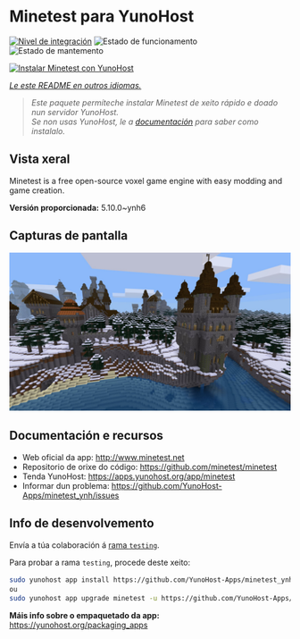 <!--
NOTA: Este README foi creado automáticamente por <https://github.com/YunoHost/apps/tree/master/tools/readme_generator>
NON debe editarse manualmente.
-->

# Minetest para YunoHost

[![Nivel de integración](https://apps.yunohost.org/badge/integration/minetest)](https://ci-apps.yunohost.org/ci/apps/minetest/)
![Estado de funcionamento](https://apps.yunohost.org/badge/state/minetest)
![Estado de mantemento](https://apps.yunohost.org/badge/maintained/minetest)

[![Instalar Minetest con YunoHost](https://install-app.yunohost.org/install-with-yunohost.svg)](https://install-app.yunohost.org/?app=minetest)

*[Le este README en outros idiomas.](./ALL_README.md)*

> *Este paquete permíteche instalar Minetest de xeito rápido e doado nun servidor YunoHost.*  
> *Se non usas YunoHost, le a [documentación](https://yunohost.org/install) para saber como instalalo.*

## Vista xeral

Minetest is a free open-source voxel game engine with easy modding and game creation.


**Versión proporcionada:** 5.10.0~ynh6

## Capturas de pantalla

![Captura de pantalla de Minetest](./doc/screenshots/screenshot.jpg)

## Documentación e recursos

- Web oficial da app: <http://www.minetest.net>
- Repositorio de orixe do código: <https://github.com/minetest/minetest>
- Tenda YunoHost: <https://apps.yunohost.org/app/minetest>
- Informar dun problema: <https://github.com/YunoHost-Apps/minetest_ynh/issues>

## Info de desenvolvemento

Envía a túa colaboración á [rama `testing`](https://github.com/YunoHost-Apps/minetest_ynh/tree/testing).

Para probar a rama `testing`, procede deste xeito:

```bash
sudo yunohost app install https://github.com/YunoHost-Apps/minetest_ynh/tree/testing --debug
ou
sudo yunohost app upgrade minetest -u https://github.com/YunoHost-Apps/minetest_ynh/tree/testing --debug
```

**Máis info sobre o empaquetado da app:** <https://yunohost.org/packaging_apps>
